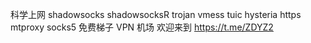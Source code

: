 科学上网 shadowsocks shadowsocksR trojan vmess tuic hysteria https mtproxy socks5 免费梯子 VPN 机场
欢迎来到 https://t.me/ZDYZ2
<!---
zdyzsb/zdyzsb is a ✨ special ✨ repository because its `README.md` (this file) appears on your GitHub profile.
You can click the Preview link to take a look at your changes.
--->
